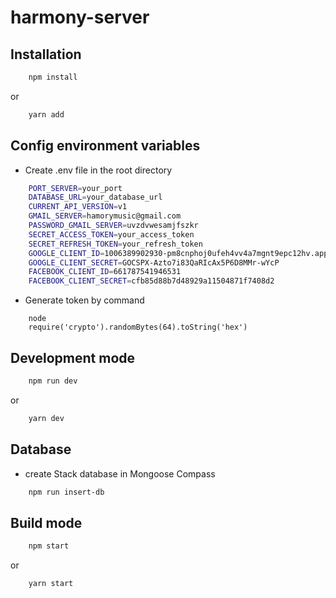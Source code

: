 # harmony-server

## Installation

```bash
    npm install
```

or

```bash
    yarn add
```

## Config environment variables

-   Create .env file in the root directory

```bash
    PORT_SERVER=your_port
    DATABASE_URL=your_database_url
    CURRENT_API_VERSION=v1
    GMAIL_SERVER=hamorymusic@gmail.com
    PASSWORD_GMAIL_SERVER=uvzdvwesamjfszkr
    SECRET_ACCESS_TOKEN=your_access_token
    SECRET_REFRESH_TOKEN=your_refresh_token
    GOOGLE_CLIENT_ID=1006389902930-pm8cnphoj0ufeh4vv4a7mgnt9epc12hv.apps.googleusercontent.com
    GOOGLE_CLIENT_SECRET=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
    FACEBOOK_CLIENT_ID=661787541946531
    FACEBOOK_CLIENT_SECRET=cfb85d88b7d48929a11504871f7408d2
```

-   Generate token by command

```
    node
    require('crypto').randomBytes(64).toString('hex')
```

## Development mode

```bash
    npm run dev
```

or

```bash
    yarn dev
```

## Database

-   create Stack database in Mongoose Compass

```bash
    npm run insert-db
```

## Build mode

```bash
    npm start
```

or

```bash
    yarn start
```
